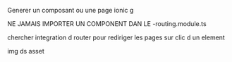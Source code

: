 Generer un composant ou une page
ionic g

NE JAMAIS IMPORTER UN COMPONENT DAN LE -routing.module.ts

chercher integration d router pour rediriger les pages sur clic d un element

img ds asset 

